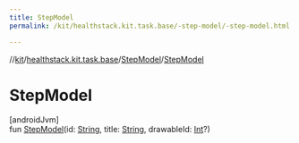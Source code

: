 ```yaml
---
title: StepModel
permalink: /kit/healthstack.kit.task.base/-step-model/-step-model.html

---
```

//[kit](../../../index.html)/[healthstack.kit.task.base](../index.html)/[StepModel](index.html)/[StepModel](-step-model.html)



# StepModel



[androidJvm]\
fun [StepModel](-step-model.html)(id: [String](https://kotlinlang.org/api/latest/jvm/stdlib/kotlin/-string/index.html), title: [String](https://kotlinlang.org/api/latest/jvm/stdlib/kotlin/-string/index.html), drawableId: [Int](https://kotlinlang.org/api/latest/jvm/stdlib/kotlin/-int/index.html)?)




